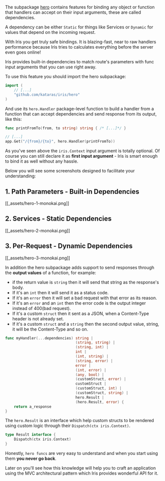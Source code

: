 The subpackage [hero](https://github.com/kataras/iris/tree/master/hero) contains features for binding any object or function that handlers can accept on their input arguments, these are called dependencies. 

A dependency can be either `Static` for things like Services or `Dynamic` for values that depend on the incoming request.

With Iris you get truly safe bindings. It is blazing-fast, near to raw handlers performance because Iris tries to calculates everything before the server even goes online!

Iris provides built-in dependencies to match route's parameters with func input arguments that you can use right away.

To use this feature you should import the hero subpackage:

```go
import (
    // [...]
    "github.com/kataras/iris/hero"
)
```

And use its `hero.Handler` package-level function to build a handler from a function that can accept dependencies and send response from its output, like this:

```go
func printFromTo(from, to string) string { /* [...]*/ }

// [...]
app.Get("/{from}/{to}", hero.Handler(printFromTo))
```

As you've seen above the `iris.Context` input argument is totally optional. Of course you can still declare it as **first input argument** - Iris is smart enough to bind it as well without any hassle.

Below you will see some screenshots designed to facilitate your understanding:

## 1. Path Parameters - Built-in Dependencies

[[_assets/hero-1-monokai.png]]

## 2. Services - Static Dependencies

[[_assets/hero-2-monokai.png]]

## 3. Per-Request - Dynamic Dependencies

[[_assets/hero-3-monokai.png]]

In addition the hero subpackage adds support to send responses through the **output values** of a function, for example:

- if the return value is `string` then it will send that string as the response's body.
- If it's an `int` then it will send it as a status code.
- If it's an `error` then it will set a bad request with that error as its reason.
- If it's an `error` and an `int` then the error code is the output integer instead of 400(bad request).
- If it's a custom `struct` then it sent as a JSON, when a Content-Type header is not already set.
- If it's a custom `struct` and a `string` then the second output value, string, it will be the Content-Type and so on.

```go
func myHandler(...dependencies) string |
                                (string, string) |
                                (string, int) |
                                int |
                                (int, string) |
                                (string, error) |
                                error |
                                (int, error) |
                                (any, bool) |
                                (customStruct, error) |
                                customStruct |
                                (customStruct, int) |
                                (customStruct, string) |
                                hero.Result |
                                (hero.Result, error) {
    return a_response
}
```

The `hero.Result` is an interface which help custom structs to be rendered using custom logic through their `Dispatch(ctx iris.Context)`.

```go
type Result interface {
    Dispatch(ctx iris.Context)
}
```

Honestly, `hero funcs` are very easy to understand and when you start using them **you never go back**.

Later on you'll see how this knowledge will help you to craft an application using the MVC architectural pattern which Iris provides wonderful API for it.
